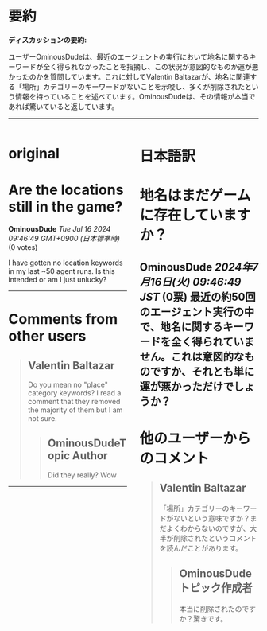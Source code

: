 # 要約 
**ディスカッションの要約:**

ユーザーOminousDudeは、最近のエージェントの実行において地名に関するキーワードが全く得られなかったことを指摘し、この状況が意図的なものか運が悪かったのかを質問しています。これに対してValentin Baltazarが、地名に関連する「場所」カテゴリーのキーワードがないことを示唆し、多くが削除されたという情報を持っていることを述べています。OminousDudeは、その情報が本当であれば驚いていると返しています。

---


<style>
.column-left{
  float: left;
  width: 47.5%;
  text-align: left;
}
.column-right{
  float: right;
  width: 47.5%;
  text-align: left;
}
.column-one{
  float: left;
  width: 100%;
  text-align: left;
}
</style>


<div class="column-left">

# original

# Are the locations still in the game?

**OminousDude** *Tue Jul 16 2024 09:46:49 GMT+0900 (日本標準時)* (0 votes)

I have gotten no location keywords in my last ~50 agent runs. Is this intended or am I just unlucky?



---

 # Comments from other users

> ## Valentin Baltazar
> 
> Do you mean no "place" category keywords? I read a comment that they removed the majority of them but I am not sure.
> 
> 
> 
> > ## OminousDudeTopic Author
> > 
> > Did they really? Wow
> > 
> > 
> > 


---



</div>
<div class="column-right">

# 日本語訳

# 地名はまだゲームに存在していますか？
**OminousDude** *2024年7月16日(火) 09:46:49 JST* (0票)
最近の約50回のエージェント実行の中で、地名に関するキーワードを全く得られていません。これは意図的なものですか、それとも単に運が悪かっただけでしょうか？
---
 # 他のユーザーからのコメント
> ## Valentin Baltazar
> 
> 「場所」カテゴリーのキーワードがないという意味ですか？まだよくわからないのですが、大半が削除されたというコメントを読んだことがあります。
> 
> > ## OminousDude トピック作成者
> > 
> > 本当に削除されたのですか？驚きです。  
> >  
> >  >


</div>